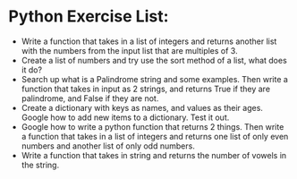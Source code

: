 # Python Exercise List: 

- Write a function that takes in a list of integers and returns another list with the numbers from the input list that are multiples of 3. 
- Create a list of numbers and try use the sort method of a list, what does it do? 
- Search up what is a Palindrome string and some examples. Then write a function that takes in input as 2 strings, and returns True if they are palindrome, and False if they are not. 
- Create a dictionary with keys as names, and values as their ages. Google how to add new items to a dictionary. Test it out. 
- Google how to write a python function that returns 2 things. Then write a function that takes in a list of integers and returns one list of only even numbers and another list of only odd numbers. 
- Write a function that takes in string and returns the number of vowels in the string. 